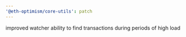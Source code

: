 ```yaml
---
'@eth-optimism/core-utils': patch
---
```


improved watcher ability to find transactions during periods of high load
